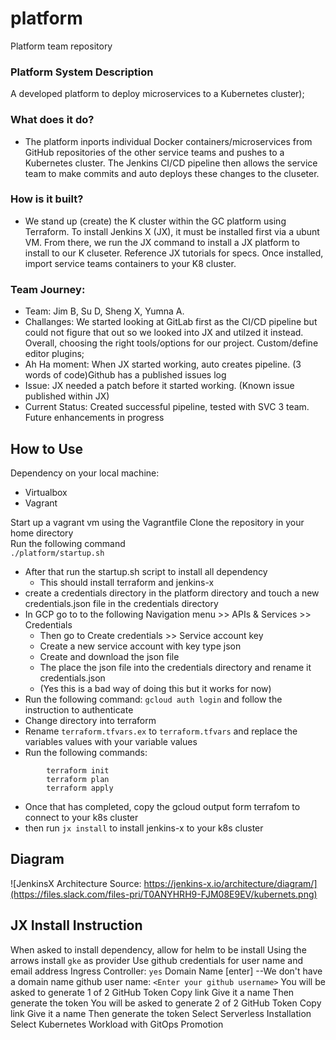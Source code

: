 # platform
Platform team repository
### Platform System Description

A developed platform to deploy microservices to a Kubernetes cluster);

### What does it do?
- The platform inports individual Docker containers/microservices from GitHub repositories of the other service teams and pushes to a Kubernetes cluster.  The 	Jenkins CI/CD pipeline then allows the service team to make commits and auto deploys 	these changes to the cluseter.

### How is it built?

- We stand up (create) the K cluster within the GC platform using Terraform.  To install Jenkins X (JX), it must be installed first via a ubunt VM.  From there, we run the JX  	command to install a JX platform to install to our K cluseter.  Reference JX tutorials for 	specs.  Once installed, import service teams containers to your K8 cluster.


### Team Journey:

- Team: Jim B, Su D, Sheng X, Yumna A.
- Challanges:  We started looking at GitLab first as the CI/CD pipeline but could not figure that out so we looked into JX and utilzed it instead.  Overall, choosing the right 	tools/options for our project.  Custom/define editor plugins;
- Ah Ha moment:  When JX started working, auto creates pipeline. (3 words of code)Github has a published issues log
- Issue:  JX needed a patch before it started working. (Known issue published within JX)
- Current Status: Created successful pipeline, tested with SVC 3 team.  Future enhancements in progress


## How to Use
Dependency on your local machine:
* Virtualbox
* Vagrant

Start up a vagrant vm using the Vagrantfile
Clone the repository in your home directory<br />
Run the following command<br />
```./platform/startup.sh```
* After that run the startup.sh script to install all dependency<br />
    * This should install terraform and jenkins-x<br />
* create a credentials directory in the platform directory and touch a new credentials.json file in the credentials directory<br />
* In GCP go to to the following Navigation menu >> APIs & Services >> Credentials<br />
    * Then go to Create credentials >> Service account key<br />
    * Create a new service account with key type json<br />
    * Create and download the json file<br />
    * The place the json file into the credentials directory and rename it credentials.json<br />
    * (Yes this is a bad way of doing this but it works for now)<br />
* Run the following command: ```gcloud auth login``` and follow the instruction to authenticate
* Change directory into terraform
* Rename ```terraform.tfvars.ex``` to ```terraform.tfvars``` and replace the variables values with your variable values
* Run the following commands:
```
        terraform init
        terraform plan
        terraform apply
```

* Once that has completed, copy the gcloud output form terrafom to connect to your k8s cluster
* then run ```jx install``` to install jenkins-x to your k8s cluster



## Diagram
![JenkinsX Architecture Source: https://jenkins-x.io/architecture/diagram/](https://files.slack.com/files-pri/T0ANYHRH9-FJM08E9EV/kubernets.png)


## JX Install Instruction
When asked to install dependency, allow for helm to be install
Using the arrows install ```gke``` as provider
Use github credentials for user name and email address 
Ingress Controller: ```yes```
Domain Name [enter] --We don't have a domain name
github user name: ```<Enter your github username>```
You will be asked to generate 1 of 2 GitHub Token
	Copy link
	Give it a name
	Then generate the token 
You will be asked to generate 2 of 2 GitHub Token
	Copy link
	Give it a name
	Then generate the token 
Select Serverless Installation
Select Kubernetes Workload with GitOps Promotion


